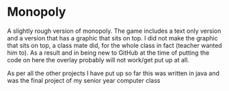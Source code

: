 Monopoly
========
A slightly rough version of monopoly. The game includes a text only version and a version that has a graphic that sits on top.
I did not make the graphic that sits on top, a class mate did, for the whole class in fact (teacher wanted him to).
As a result and in being new to GitHub at the time of putting the code on here the overlay probably will not work/get put up at all. 

As per all the other projects I have put up so far this was written in java and was the final project of my senior year computer class
